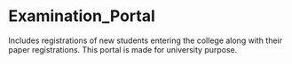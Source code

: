 # Examination_Portal
Includes registrations of new students entering the college along with their paper registrations.
This portal is made for university purpose.
